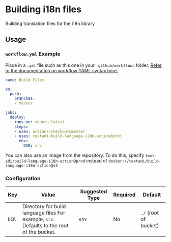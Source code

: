 # Building i18n files

Building translation files for the i18n library
 

## Usage

### `workflow.yml` Example

Place in a `.yml` file such as this one in your `.github/workflows` folder. [Refer to the documentation on workflow YAML syntax here.](https://help.github.com/en/articles/workflow-syntax-for-github-actions)

```yaml
name: Build Files

on:
  push:
    branches:
    - master

jobs:
  deploy:
    runs-on: ubuntu-latest
    steps:
    - uses: actions/checkout@master
    - uses: textadi/build-language-i18n-action@prod
      env:
        DIR: src
```

You can also use an image from the repository. 
To do this, specify `text-adi/build-language-i18n-action@prod` instead of `docker://textadi/build-language-i18n-action@v3`

### Configuration

| Key | Value                                                                                             | Suggested Type | Required | Default               |
| ------------- |---------------------------------------------------------------------------------------------------| ------------- | ------------- |-----------------------|
| `DIR` | Directory for build language files For example, `src`. Defaults to the root of the bucket. | `env` | No | `./` (root of bucket) |

